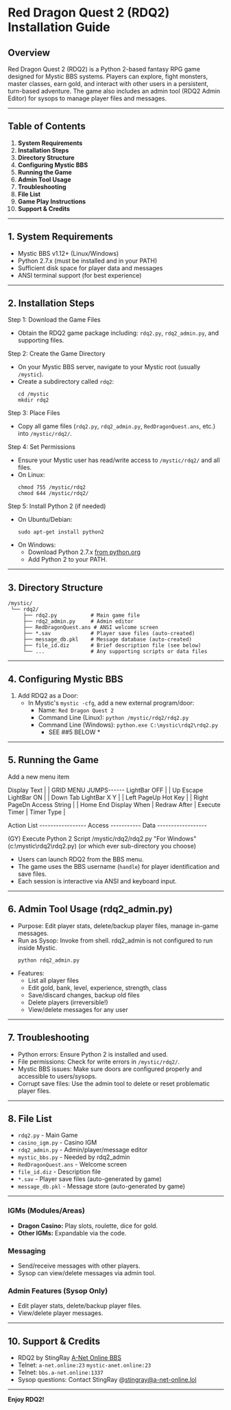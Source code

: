 # Red Dragon Quest 2 (RDQ2) Installation Guide

## Overview

Red Dragon Quest 2 (RDQ2) is a Python 2-based fantasy RPG game designed for Mystic BBS systems. Players can explore, fight monsters, master classes, earn gold, and interact with other users in a persistent, turn-based adventure. The game also includes an admin tool (RDQ2 Admin Editor) for sysops to manage player files and messages.

---

## Table of Contents

1. **System Requirements**
2. **Installation Steps**
3. **Directory Structure**
4. **Configuring Mystic BBS**
5. **Running the Game**
6. **Admin Tool Usage**
7. **Troubleshooting**
8. **File List**
9. **Game Play Instructions**
10. **Support & Credits**

---

## 1. System Requirements

- Mystic BBS v1.12+ (Linux/Windows)
- Python 2.7.x (must be installed and in your PATH)
- Sufficient disk space for player data and messages
- ANSI terminal support (for best experience)

---

## 2. Installation Steps

Step 1: Download the Game Files
- Obtain the RDQ2 game package including: `rdq2.py`, `rdq2_admin.py`, and supporting files.

Step 2: Create the Game Directory
- On your Mystic BBS server, navigate to your Mystic root (usually `/mystic`).
- Create a subdirectory called `rdq2`:
  ```
  cd /mystic
  mkdir rdq2
  ```

Step 3: Place Files
- Copy all game files (`rdq2.py`, `rdq2_admin.py`, `RedDragonQuest.ans`, etc.) into `/mystic/rdq2/`.

Step 4: Set Permissions
- Ensure your Mystic user has read/write access to `/mystic/rdq2/` and all files.
- On Linux:
  ```
  chmod 755 /mystic/rdq2
  chmod 644 /mystic/rdq2/
  ```

Step 5: Install Python 2 (if needed)
- On Ubuntu/Debian:
  ```
  sudo apt-get install python2
  ```
- On Windows:
  - Download Python 2.7.x [from python.org](https://www.python.org/downloads/release/python-2718/)
  - Add Python 2 to your PATH.

---

## 3. Directory Structure

```
/mystic/
 └── rdq2/
     ├── rdq2.py           # Main game file
     ├── rdq2_admin.py     # Admin editor
     ├── RedDragonQuest.ans # ANSI welcome screen
     ├── *.sav             # Player save files (auto-created)
     ├── message_db.pkl    # Message database (auto-created)
     ├── file_id.diz       # Brief description file (see below)
     └── ...               # Any supporting scripts or data files
```

---

## 4. Configuring Mystic BBS

1. Add RDQ2 as a Door:
   - In Mystic's `mystic -cfg`, add a new external program/door:
     - Name: `Red Dragon Quest 2`
     - Command Line (Linux): `python /mystic/rdq2/rdq2.py`
     - Command Line (Windows): `python.exe C:\mystic\rdq2\rdq2.py`
       * SEE ##5 BELOW *
 
---

## 5. Running the Game

Add a new menu item

Display Text   |                              | GRID MENU JUMPS------
LightBar OFF   |                              | Up          Escape
LightBar ON    |                              | Down        Tab
LightBar X Y   |                              | Left        PageUp
Hot Key        |                              | Right       PageDn
Access String  |                              | Home        End
Display When   |
Redraw After   |
Execute Timer  |
Timer Type     |

Action List ----------------- Access ----------- Data ------------------

(GY) Execute Python 2 Script                     /mystic/rdq2/rdq2.py 
        "For Windows"(c:\mystic\rdq2\rdq2.py) (or which ever sub-directory you choose)

- Users can launch RDQ2 from the BBS menu.
- The game uses the BBS username (`handle`) for player identification and save files.
- Each session is interactive via ANSI and keyboard input.

---

## 6. Admin Tool Usage (rdq2_admin.py)

- Purpose: Edit player stats, delete/backup player files, manage in-game messages.
- Run as Sysop: Invoke from shell. rdq2_admin is not configured to run inside Mystic.
  ```
  python rdq2_admin.py
  ```
- Features:
  - List all player files
  - Edit gold, bank, level, experience, strength, class
  - Save/discard changes, backup old files
  - Delete players (irreversible!)
  - View/delete messages for any user

---

## 7. Troubleshooting

- Python errors: Ensure Python 2 is installed and used.
- File permissions: Check for write errors in `/mystic/rdq2/`.
- Mystic BBS issues: Make sure doors are configured properly and accessible to users/sysops.
- Corrupt save files: Use the admin tool to delete or reset problematic player files.

---

## 8. File List

- `rdq2.py` - Main Game
- `casino_igm.py` - Casino IGM
- `rdq2_admin.py` - Admin/player/message editor
- `mystic_bbs.py` - Needed by rdq2_admin
- `RedDragonQuest.ans` - Welcome screen
- `file_id.diz` - Description file
- `*.sav` - Player save files (auto-generated by game)
- `message_db.pkl` - Message store (auto-generated by game)

---


### IGMs (Modules/Areas)

- **Dragon Casino:** Play slots, roulette, dice for gold.
- **Other IGMs:** Expandable via the code.

### Messaging

- Send/receive messages with other players.
- Sysop can view/delete messages via admin tool.

### Admin Features (Sysop Only)

- Edit player stats, delete/backup player files.
- View/delete player messages.

---

## 10. Support & Credits

- RDQ2 by StingRay  [A-Net Online BBS](https://a-net-online.lol)
- Telnet: `a-net.online:23`  `mystic-anet.online:23`
- Telnet: `bbs.a-net.online:1337`
- Sysop questions: Contact StingRay @stingray@a-net-online.lol

---


**Enjoy RDQ2!**
